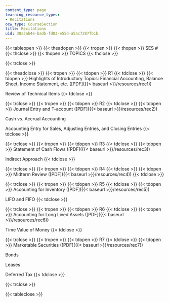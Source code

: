```yaml
---
content_type: page
learning_resource_types:
- Recitations
ocw_type: CourseSection
title: Recitations
uid: 38a3ab4e-badb-fd03-e55d-a5ac7287fb1b
---
```


{{< tableopen >}}
{{< theadopen >}}
{{< tropen >}}
{{< thopen >}}
SES #
{{< thclose >}}
{{< thopen >}}
TOPICS
{{< thclose >}}

{{< trclose >}}

{{< theadclose >}}
{{< tropen >}}
{{< tdopen >}}
R1
{{< tdclose >}}
{{< tdopen >}}
Highlights of Introductory Topics: Financial Accounting, Balance Sheet, Income Statement, etc. ([PDF]({{< baseurl >}}/resources/rec1))  
  
Review of Technical Items
{{< tdclose >}}

{{< trclose >}}
{{< tropen >}}
{{< tdopen >}}
R2
{{< tdclose >}}
{{< tdopen >}}
Journal Entry and T-account ([PDF]({{< baseurl >}}/resources/rec2))  
  
Cash vs. Accrual Accounting  
  
Accounting Entry for Sales, Adjusting Entries, and Closing Entries
{{< tdclose >}}

{{< trclose >}}
{{< tropen >}}
{{< tdopen >}}
R3
{{< tdclose >}}
{{< tdopen >}}
Statement of Cash Flows ([PDF]({{< baseurl >}}/resources/rec3))  
  
Indirect Approach
{{< tdclose >}}

{{< trclose >}}
{{< tropen >}}
{{< tdopen >}}
R4
{{< tdclose >}}
{{< tdopen >}}
Midterm Review ([PDF]({{< baseurl >}}/resources/rec4))
{{< tdclose >}}

{{< trclose >}}
{{< tropen >}}
{{< tdopen >}}
R5
{{< tdclose >}}
{{< tdopen >}}
Accounting for Inventory ([PDF]({{< baseurl >}}/resources/rec5))  
  
LIFO and FIFO
{{< tdclose >}}

{{< trclose >}}
{{< tropen >}}
{{< tdopen >}}
R6
{{< tdclose >}}
{{< tdopen >}}
Accounting for Long Lived Assets ([PDF]({{< baseurl >}}/resources/rec6))  
  
Time Value of Money
{{< tdclose >}}

{{< trclose >}}
{{< tropen >}}
{{< tdopen >}}
R7
{{< tdclose >}}
{{< tdopen >}}
Marketable Securities ([PDF]({{< baseurl >}}/resources/rec7))  
  
Bonds  
  
Leases  
  
Deferred Tax
{{< tdclose >}}

{{< trclose >}}

{{< tableclose >}}